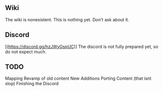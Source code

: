 
## Wiki
The wiki is nonexistent. This is nothing yet. Don't ask about it.

## Discord
[(https://discord.gg/hzJWyGspUC)] The discord is not fully prepared yet, so do not expect much.

## TODO
Mapping
Revamp of old content
New Additions
Porting Content (that isnt slop)
Finishing the Discord
